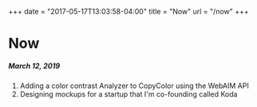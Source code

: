 +++
date = "2017-05-17T13:03:58-04:00"
title = "Now"
url = "/now"
+++

# Now

##### March 12, 2019
 
1. Adding a color contrast Analyzer to CopyColor using the WebAIM API
2. Designing mockups for a startup that I'm co-founding called Koda
